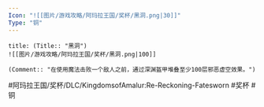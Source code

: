 ```yaml
---
Icon: "![[图片/游戏攻略/阿玛拉王国/奖杯/黑洞.png|30]]"
Type: "铜"
---
```

```ad-common-bronze-trophy
title: (Title:: "黑洞")
![[图片/游戏攻略/阿玛拉王国/奖杯/黑洞.png|100]]

(Comment:: "在使用魔法击败一个敌人之前，通过深渊盔甲堆叠至少100层邪恶虚空效果。")
```

#阿玛拉王国/奖杯/DLC/KingdomsofAmalur:Re-Reckoning-Fatesworn #奖杯 #铜
